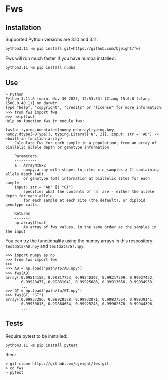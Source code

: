 
# Fws



## Installation

Supported Python versions are 3.10 and 3.11:

```
python3.11 -m pip install git+https://github.com/bjeight/fws
```

Fws will run much faster if you have numba installed:

```
python3.11 -m pip install numba
```

## Use

```
> Python
Python 3.11.6 (main, Nov 30 2023, 12:53:53) [Clang 15.0.0 (clang-1500.0.40.1)] on darwin
Type "help", "copyright", "credits" or "license" for more information.
>>> from fws import fws
>>> help(fws)
Help on function fws in module fws:

fws(a: typing.Annotated[numpy.ndarray[typing.Any, numpy.dtype[~DType]], typing.Literal['N', 2]], input: str = 'AD') -> <built-in function array>
    Calculate Fws for each sample in a population, from an array of biallelic allele depth or genotype information

    Parameters
    ----------
    a : ArrayNxNx2
        numpy.array with shape: (n_sites x n_samples x 2) containing allele depth (AD)
        or genotype (GT) information at biallelic sites for each sample.
    input: str = "AD" [| "GT"]
        specifies what the contents of `a` are - either the allele depth for each allele
        for each sample at each site (the default), or diploid genotype calls.

    Returns
    -------
    np.array[float]
        An array of fws values, in the same order as the samples in the input
```

You can try the functionality using the numpy arrays in this respository: `testdata/AD.npy` and `testdata/GT.npy`:

```
>>> import numpy as np
>>> from fws import fws
>>>
>>> AD = np.load("path/to/AD.npy")
>>> fws(AD)
array([0.99514152, 0.99817753, 0.99540397, 0.99217399, 0.99927452,
       0.99928477, 0.99831041, 0.99925686, 0.99913666, 0.99934953,
       ...
>>> GT = np.load("path/to/GT.npy")
>>> fws(GT, "GT")
array([0.99937286, 0.99928378, 0.99932071, 0.99837554, 0.99939141,
       0.99950813, 0.99884664, 0.99925243, 0.99962376, 0.99944396,
       ...    
```

## Tests

Require pytest to be installed:

```
python3.11 -m pip install pytest
```

then:

```
> git clone https://github.com/bjeight/fws.git
> cd fws
> pytest
```
